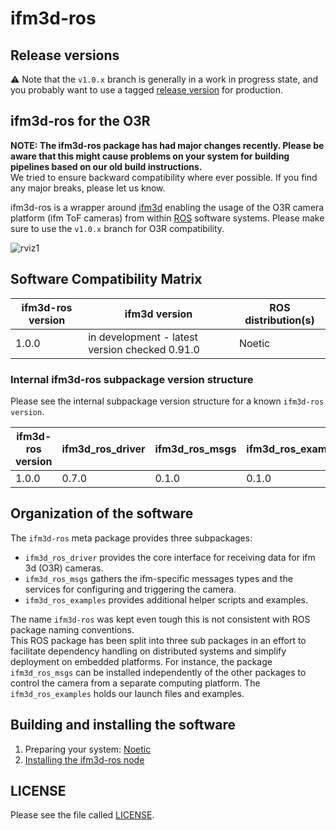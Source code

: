 # ifm3d-ros

## Release versions

:warning: Note that the `v1.0.x` branch is generally in a work in progress state, and you probably want to use a tagged [release version](https://github.com/ifm/ifm3d-ros/releases) for production.

## ifm3d-ros for the O3R

**NOTE: The ifm3d-ros package has had major changes recently. Please be aware that this might cause problems on your system for building pipelines based on our old build instructions.**  
We tried to ensure backward compatibility where ever possible. If you find any major breaks, please let us know.  


ifm3d-ros is a wrapper around [ifm3d](https://github.com/ifm/ifm3d/) enabling the usage of the O3R camera platform (ifm ToF cameras) from within [ROS](http://ros.org) software systems. Please make sure to use the `v1.0.x` branch for O3R compatibility. 

![rviz1](ifm3d_ros_driver/doc/figures/O3R_merged_point_cloud.png)

## Software Compatibility Matrix

|**ifm3d-ros version**|**ifm3d version**|**ROS distribution(s)**|
| ------------ | ------------ | ------------ |
| 1.0.0 | in development - latest version checked 0.91.0 | Noetic |

### Internal ifm3d-ros subpackage version structure
Please see the internal subpackage version structure for a known `ifm3d-ros version`.

|**ifm3d-ros version**|**ifm3d_ros_driver**|**ifm3d_ros_msgs**|**ifm3d_ros_examples**|
| ------------ | ------------ | ------------ | ------------ |
| 1.0.0 | 0.7.0 | 0.1.0 | 0.1.0 |

## Organization of the software

The `ifm3d-ros` meta package provides three subpackages:
- `ifm3d_ros_driver` provides the core interface for receiving data for ifm 3d (O3R) cameras. 
- `ifm3d_ros_msgs` gathers the ifm-specific messages types and the services for configuring and triggering the camera.
- `ifm3d_ros_examples` provides additional helper scripts and examples.

The name `ifm3d-ros`  was kept even tough this is not consistent with ROS package naming conventions.   
This ROS package has been split into three sub packages in an effort to facilitate dependency handling on distributed systems and simplify deployment on embedded platforms. For instance, the package `ifm3d_ros_msgs` can be installed independently of the other packages to control the camera from a separate computing platform. The `ifm3d_ros_examples` holds our launch files and examples.

## Building and installing the software

1. Preparing your system: [Noetic](ifm3d_ros_driver/doc/noetic.md)
2. [Installing the ifm3d-ros node](ifm3d_ros_driver/doc/building.md)

## LICENSE
Please see the file called [LICENSE](LICENSE).